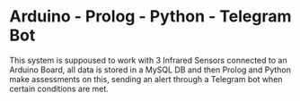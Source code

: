 # Arduino - Prolog - Python - Telegram Bot
This system is suppoused to work with 3 Infrared Sensors connected to an Arduino Board, all data is stored in a MySQL DB and then Prolog and Python make assessments on this,
sending an alert through a Telegram bot when certain conditions are met.
